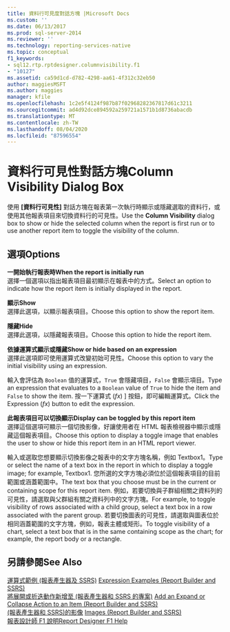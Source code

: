 ```yaml
---
title: 資料行可見度對話方塊 |Microsoft Docs
ms.custom: ''
ms.date: 06/13/2017
ms.prod: sql-server-2014
ms.reviewer: ''
ms.technology: reporting-services-native
ms.topic: conceptual
f1_keywords:
- sql12.rtp.rptdesigner.columnvisibility.f1
- "10127"
ms.assetid: ca59d1cd-d782-4298-aa61-4f312c32eb50
author: maggiesMSFT
ms.author: maggies
manager: kfile
ms.openlocfilehash: 1c2e5f4124f987b87f02968282367817d61c3211
ms.sourcegitcommit: ad4d92dce894592a259721a1571b1d8736abacdb
ms.translationtype: MT
ms.contentlocale: zh-TW
ms.lasthandoff: 08/04/2020
ms.locfileid: "87596554"
---
```

# <a name="column-visibility-dialog-box"></a><span data-ttu-id="27e74-102">資料行可見性對話方塊</span><span class="sxs-lookup"><span data-stu-id="27e74-102">Column Visibility Dialog Box</span></span>
  <span data-ttu-id="27e74-103">使用 **[資料行可見性]** 對話方塊在報表第一次執行時顯示或隱藏選取的資料行，或使用其他報表項目來切換資料行的可見性。</span><span class="sxs-lookup"><span data-stu-id="27e74-103">Use the **Column Visibility** dialog box to show or hide the selected column when the report is first run or to use another report item to toggle the visibility of the column.</span></span>  
  
## <a name="options"></a><span data-ttu-id="27e74-104">選項</span><span class="sxs-lookup"><span data-stu-id="27e74-104">Options</span></span>  
 <span data-ttu-id="27e74-105">**一開始執行報表時**</span><span class="sxs-lookup"><span data-stu-id="27e74-105">**When the report is initially run**</span></span>  
 <span data-ttu-id="27e74-106">選擇一個選項以指出報表項目最初顯示在報表中的方式。</span><span class="sxs-lookup"><span data-stu-id="27e74-106">Select an option to indicate how the report item is initially displayed in the report.</span></span>  
  
 <span data-ttu-id="27e74-107">**顯示**</span><span class="sxs-lookup"><span data-stu-id="27e74-107">**Show**</span></span>  
 <span data-ttu-id="27e74-108">選擇此選項，以顯示報表項目。</span><span class="sxs-lookup"><span data-stu-id="27e74-108">Choose this option to show the report item.</span></span>  
  
 <span data-ttu-id="27e74-109">**隱藏**</span><span class="sxs-lookup"><span data-stu-id="27e74-109">**Hide**</span></span>  
 <span data-ttu-id="27e74-110">選擇此選項，以隱藏報表項目。</span><span class="sxs-lookup"><span data-stu-id="27e74-110">Choose this option to hide the report item.</span></span>  
  
 <span data-ttu-id="27e74-111">**依據運算式顯示或隱藏**</span><span class="sxs-lookup"><span data-stu-id="27e74-111">**Show or hide based on an expression**</span></span>  
 <span data-ttu-id="27e74-112">選擇此選項即可使用運算式改變初始可見性。</span><span class="sxs-lookup"><span data-stu-id="27e74-112">Choose this option to vary the initial visibility using an expression.</span></span>  
  
 <span data-ttu-id="27e74-113">輸入會評估為 `Boolean` 值的運算式，`True` 會隱藏項目，`False` 會顯示項目。</span><span class="sxs-lookup"><span data-stu-id="27e74-113">Type an expression that evaluates to a `Boolean` value of `True` to hide the item and `False` to show the item.</span></span> <span data-ttu-id="27e74-114">按一下運算式 (*fx*) ] 按鈕，即可編輯運算式。</span><span class="sxs-lookup"><span data-stu-id="27e74-114">Click the Expression (*fx*) button to edit the expression.</span></span>  
  
 <span data-ttu-id="27e74-115">**此報表項目可以切換顯示**</span><span class="sxs-lookup"><span data-stu-id="27e74-115">**Display can be toggled by this report item**</span></span>  
 <span data-ttu-id="27e74-116">選擇這個選項可顯示一個切換影像，好讓使用者在 HTML 報表檢視器中顯示或隱藏這個報表項目。</span><span class="sxs-lookup"><span data-stu-id="27e74-116">Choose this option to display a toggle image that enables the user to show or hide this report item in an HTML report viewer.</span></span>  
  
 <span data-ttu-id="27e74-117">輸入或選取您想要顯示切換影像之報表中的文字方塊名稱，例如 Textbox1。</span><span class="sxs-lookup"><span data-stu-id="27e74-117">Type or select the name of a text box in the report in which to display a toggle image; for example, Textbox1.</span></span> <span data-ttu-id="27e74-118">您所選的文字方塊必須位於這個報表項目的目前範圍或涵蓋範圍中。</span><span class="sxs-lookup"><span data-stu-id="27e74-118">The text box that you choose must be in the current or containing scope for this report item.</span></span> <span data-ttu-id="27e74-119">例如，若要切換與子群組相關之資料列的可見性，請選取與父群組有關之資料列中的文字方塊。</span><span class="sxs-lookup"><span data-stu-id="27e74-119">For example, to toggle visibility of rows associated with a child group, select a text box in a row associated with the parent group.</span></span> <span data-ttu-id="27e74-120">若要切換圖表的可見性，請選取與圖表位於相同涵蓋範圍的文字方塊，例如，報表主體或矩形。</span><span class="sxs-lookup"><span data-stu-id="27e74-120">To toggle visibility of a chart, select a text box that is in the same containing scope as the chart; for example, the report body or a rectangle.</span></span>  
  
## <a name="see-also"></a><span data-ttu-id="27e74-121">另請參閱</span><span class="sxs-lookup"><span data-stu-id="27e74-121">See Also</span></span>  
 <span data-ttu-id="27e74-122">[運算式範例 &#40;報表產生器及 SSRS&#41;](report-design/expression-examples-report-builder-and-ssrs.md) </span><span class="sxs-lookup"><span data-stu-id="27e74-122">[Expression Examples &#40;Report Builder and SSRS&#41;](report-design/expression-examples-report-builder-and-ssrs.md) </span></span>  
 <span data-ttu-id="27e74-123">[將展開或折迭動作新增至 &#40;報表產生器和 SSRS 的專案&#41;](report-design/add-an-expand-or-collapse-action-to-an-item-report-builder-and-ssrs.md) </span><span class="sxs-lookup"><span data-stu-id="27e74-123">[Add an Expand or Collapse Action to an Item &#40;Report Builder and SSRS&#41;](report-design/add-an-expand-or-collapse-action-to-an-item-report-builder-and-ssrs.md) </span></span>  
 <span data-ttu-id="27e74-124">[&#40;報表產生器和 SSRS&#41;的影像](report-design/images-report-builder-and-ssrs.md) </span><span class="sxs-lookup"><span data-stu-id="27e74-124">[Images &#40;Report Builder and SSRS&#41;](report-design/images-report-builder-and-ssrs.md) </span></span>  
 [<span data-ttu-id="27e74-125">報表設計師 F1 說明</span><span class="sxs-lookup"><span data-stu-id="27e74-125">Report Designer F1 Help</span></span>](tools/report-designer-f1-help.md)  
  
  
